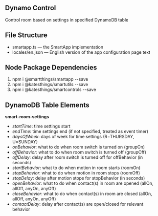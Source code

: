 ## Dynamo Control 

Control room based on settings in specified DynamoDB table

## File Structure

* smartapp.ts &mdash; the SmartApp implementation
* locales/en.json &mdash; English version of the app configuration page text

## Node Package Dependencies
1. npm i @smartthings/smartapp --save
2. npm i @katesthings/smartutils --save
3. npm i @katesthings/smartcontrols --save

## DynamoDB Table Elements
**smart-room-settings**
* _startTime_: time settings start
* _endTime_: time settings end (if not specified, treated as event timer)
* _daysOfWeek_: days of week for time settings (R=THURSDAY, U=SUNDAY)
* _onBehavior_: what to do when room switch is turned on (groupOn)
* _offBehavior_: what to do when room switch is turned off (groupOff)
* _offDelay_: delay after room switch is turned off for offBehavior (in seconds)
* _startBehavior_: what to do when motion in room starts (roomOn)
* _stopBehavior_: what to do when motion in room stops (roomOff)
* _stopDelay_: delay after motion stops for stopBehavior (in seconds)
* _openBehavior_: what to do when contact(s) in room are opened (allOn, allOff, anyOn, anyOff)
* _closeBehavior_: what to do when contact(s) in room are closed (allOn, allOff, anyOn, anyOff)
* _contactDelay_: delay after contact(s) are open/closed for relevant behavior
